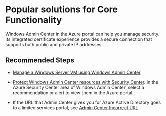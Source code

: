 <properties
  pagetitle="Popular solutions for Core Functionality"
  description=""
  service=""
  resource=""
  ms.author="johnnyc"
  selfhelptype="Generic"
  supporttopicids="32780773,32780774,32780775,32780776,32780777,32780778,32780779,32780780,32780781,32780782"
  productpesids="17362"
  cloudenvironments="public"
  disableclouds="blackforest,fairfax,mooncake,usnat,ussec"
  articleid="9a4aed9a-ad13-4242-968a-caa57c98e7ce"
  ownershipid="Windows_Admin_Center_In_Portal" />
# Popular solutions for Core Functionality

Windows Admin Center in the Azure portal can help you manage security. Its integrated certificate experience provides a secure connection that supports both public and private IP addresses.


## **Recommended Steps**

* [Manage a Windows Server VM using Windows Admin Center](https://docs.microsoft.com/windows-server/manage/windows-admin-center/azure/manage-vm)

* [Protect Windows Admin Center resources with Security Center](https://docs.microsoft.com/azure/security-center/windows-admin-center-integration?WT.mc_id=Portal-Microsoft_Azure_Support#view-security-recommendations-and-alerts-in-windows-admin-center). In the Azure Security Center area of Windows Admin Center, select a recommendation or alert to view them in the Azure portal. 

* If the URL that Admin Center gives you for Azure Active Directory goes to a limited services portal, see [Admin Center Incorrect URL](https://social.msdn.microsoft.com/Forums/en-US/09ef5256-ad4a-4895-8bf2-691ddbefaef6/admin-center-incorrect-url?forum=WindowsAzureAD)
